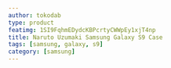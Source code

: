 ```yaml
---
author: tokodab
type: product
featimg: 1SI9FqhmEDydcKBPcrtyCWWpEy1xjT4np
title: Naruto Uzumaki Samsung Galaxy S9 Case
tags: [samsung, galaxy, s9]
category: [samsung]
---
```

